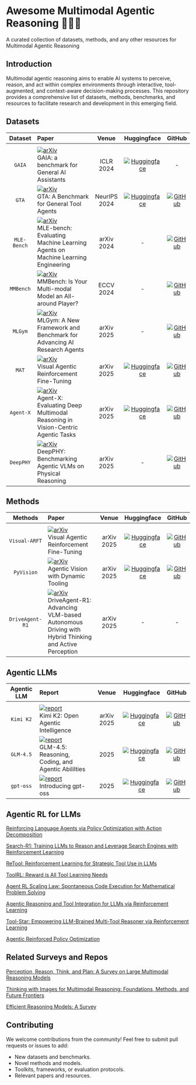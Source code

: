 # Awesome Multimodal Agentic Reasoning 🤖🌐🧠
A curated collection of datasets, methods, and any other resources for Multimodal Agentic Reasoning

## Introduction
Multimodal agentic reasoning aims to enable AI systems to perceive, reason, and act within complex environments through interactive, tool-augmented, and context-aware decision-making processes. This repository provides a comprehensive list of datasets, methods, benchmarks, and resources to facilitate research and development in this emerging field.

## Datasets
| Dataset | Paper | Venue | Huggingface | GitHub | 
|:-:|:-|:-:|:-:|:-:|
||
| `GAIA` | [![arXiv](https://img.shields.io/badge/arXiv-2311.12983-b31b1b?style=flat-square&logo=arxiv)](https://arxiv.org/abs/2311.12983)<br>GAIA: a benchmark for General AI Assistants| ICLR 2024 | [![Huggingface](https://img.shields.io/badge/Dataset-HuggingFace-orange?logo=huggingface)](https://huggingface.co/datasets/gaia-benchmark/GAIA) | - |
| `GTA` | [![arXiv](https://img.shields.io/badge/arXiv-2407.08713-b31b1b?style=flat-square&logo=arxiv)](https://arxiv.org/abs/2407.08713)<br>GTA: A Benchmark for General Tool Agents| NeurIPS 2024 | [![Huggingface](https://img.shields.io/badge/Dataset-HuggingFace-orange?logo=huggingface)](https://huggingface.co/datasets/Jize1/GTA) | [![GitHub](https://img.shields.io/github/stars/open-compass/GTA)](https://github.com/open-compass/GTA) |
| `MLE-Bench` | [![arXiv](https://img.shields.io/badge/arXiv-2410.07095-b31b1b?style=flat-square&logo=arxiv)](https://arxiv.org/abs/2410.07095)<br>MLE-bench: Evaluating Machine Learning Agents on Machine Learning Engineering| arXiv 2024 | -| [![GitHub](https://img.shields.io/github/stars/openai/mle-bench)](https://github.com/openai/mle-bench) |
| `MMBench` | [![arXiv](https://img.shields.io/badge/arXiv-2307.06281-b31b1b?style=flat-square&logo=arxiv)](https://arxiv.org/abs/2307.06281)<br>MMBench: Is Your Multi-modal Model an All-around Player?| ECCV 2024 | - | [![GitHub](https://img.shields.io/github/stars/open-compass/MMBench)](https://github.com/open-compass/MMBench) |
| `MLGym` | [![arXiv](https://img.shields.io/badge/arXiv-2502.14499-b31b1b?style=flat-square&logo=arxiv)](https://arxiv.org/abs/2502.14499)<br>MLGym: A New Framework and Benchmark for Advancing AI Research Agents| arXiv 2025 | - | [![GitHub](https://img.shields.io/github/stars/facebookresearch/MLGym)](https://github.com/facebookresearch/MLGym) |
| `MAT` | [![arXiv](https://img.shields.io/badge/arXiv-2505.14246-b31b1b?style=flat-square&logo=arxiv)](https://arxiv.org/abs/2505.14246)<br>Visual Agentic Reinforcement Fine-Tuning | arXiv 2025 | [![Huggingface](https://img.shields.io/badge/Dataset-HuggingFace-orange?logo=huggingface)](https://huggingface.co/datasets/laolao77/MAT) | [![GitHub](https://img.shields.io/github/stars/Liuziyu77/Visual-RFT)](https://github.com/Liuziyu77/Visual-RFT/tree/main/Visual-ARFT) |
| `Agent-X` | [![arXiv](https://img.shields.io/badge/arXiv-2505.24876-b31b1b?style=flat-square&logo=arxiv)](https://arxiv.org/abs/2505.24876)<br>Agent-X: Evaluating Deep Multimodal Reasoning in Vision-Centric Agentic Tasks| arXiv 2025 | [![Huggingface](https://img.shields.io/badge/Dataset-HuggingFace-orange?logo=huggingface)](https://huggingface.co/datasets/Tajamul21/Agent-X) | [![GitHub](https://img.shields.io/github/stars/mbzuai-oryx/Agent-X)](https://github.com/mbzuai-oryx/Agent-X) |
| `DeepPHY` | [![arXiv](https://img.shields.io/badge/arXiv-2508.05405-b31b1b?style=flat-square&logo=arxiv)](https://arxiv.org/abs/2508.05405)<br>DeepPHY: Benchmarking Agentic VLMs on Physical Reasoning | arXiv 2025 | - | [![GitHub](https://img.shields.io/github/stars/XinrunXu/DeepPHY)](https://github.com/XinrunXu/DeepPHY) |

## Methods
| Methods | Paper | Venue | Huggingface | GitHub | 
|:-:|:-|:-:|:-:|:-:|
||
| `Visual-ARFT` | [![arXiv](https://img.shields.io/badge/arXiv-2505.14246-b31b1b?style=flat-square&logo=arxiv)](https://arxiv.org/abs/2505.14246)<br>Visual Agentic Reinforcement Fine-Tuning | arXiv 2025 | [![Huggingface](https://img.shields.io/badge/Model-HuggingFace-orange?logo=huggingface)](https://huggingface.co/collections/laolao77/visual-arft-682c601d0e35ac6470adfe9f) | [![GitHub](https://img.shields.io/github/stars/Liuziyu77/Visual-RFT)](https://github.com/Liuziyu77/Visual-RFT/tree/main/Visual-ARFT) |
| `PyVision` | [![arXiv](https://img.shields.io/badge/arXiv-2507.07998-b31b1b?style=flat-square&logo=arxiv)](https://arxiv.org/abs/2507.07998)<br>Agentic Vision with Dynamic Tooling | arXiv 2025 | [![Huggingface](https://img.shields.io/badge/Demo-HuggingFace-orange?logo=huggingface)](https://huggingface.co/spaces/Agents-X/PyVision) | [![GitHub](https://img.shields.io/github/stars/agents-x-project/PyVision)](https://github.com/agents-x-project/PyVision) |
| `DriveAgent-R1` | [![arXiv](https://img.shields.io/badge/arXiv-2507.20879-b31b1b?style=flat-square&logo=arxiv)](https://arxiv.org/abs/2507.20879)<br>DriveAgent-R1: Advancing VLM-based Autonomous Driving with Hybrid Thinking and Active Perception | arXiv 2025 | - | - |

## Agentic LLMs
| Agentic LLM | Report | Venue | Huggingface | GitHub | 
|:-:|:-|:-:|:-:|:-:|
||
| `Kimi K2` | [![report](https://img.shields.io/badge/arXiv-2507.20534-b31b1b?style=flat-square&logo=report)](https://arxiv.org/abs/2507.20534)<br>Kimi K2: Open Agentic Intelligence| arXiv 2025 | [![Huggingface](https://img.shields.io/badge/Model-HuggingFace-orange?logo=huggingface)](https://huggingface.co/collections/moonshotai/kimi-k2-6871243b990f2af5ba60617d) | [![GitHub](https://img.shields.io/github/stars/MoonshotAI/Kimi-K2)](https://github.com/MoonshotAI/Kimi-K2) |
| `GLM-4.5` | [![report](https://img.shields.io/badge/GLM-4.5-b31b1b?style=flat-square&logo=report)](https://z.ai/blog/glm-4.5)<br>GLM-4.5: Reasoning, Coding, and Agentic Abililties| 2025 | [![Huggingface](https://img.shields.io/badge/Model-HuggingFace-orange?logo=huggingface)](https://huggingface.co/zai-org/GLM-4.5) | [![GitHub](https://img.shields.io/github/stars/zai-org/GLM-4.5)](https://github.com/zai-org/GLM-4.5) |
| `gpt-oss` | [![report](https://img.shields.io/badge/gpt-oss-b31b1b?style=flat-square&logo=report)](https://openai.com/index/introducing-gpt-oss)<br>Introducing gpt-oss| 2025 | [![Huggingface](https://img.shields.io/badge/Model-HuggingFace-orange?logo=huggingface)](https://huggingface.co/openai/gpt-oss-120b) | [![GitHub](https://img.shields.io/github/stars/openai/gpt-oss)](https://github.com/openai/gpt-oss) |


## Agentic RL for LLMs
[Reinforcing Language Agents via Policy Optimization with Action Decomposition](https://arxiv.org/abs/2405.15821)

[Search-R1: Training LLMs to Reason and Leverage Search Engines with Reinforcement Learning](https://arxiv.org/abs/2503.09516)

[ReTool: Reinforcement Learning for Strategic Tool Use in LLMs](https://arxiv.org/abs/2504.11536)

[ToolRL: Reward is All Tool Learning Needs](https://arxiv.org/abs/2504.13958)

[Agent RL Scaling Law: Spontaneous Code Execution for Mathematical Problem Solving](https://arxiv.org/abs/2505.07773)

[Agentic Reasoning and Tool Integration for LLMs via Reinforcement Learning](https://arxiv.org/abs/2505.01441)

[Tool-Star: Empowering LLM-Brained Multi-Tool Reasoner via Reinforcement Learning](https://arxiv.org/abs/2505.16410)

[Agentic Reinforced Policy Optimization](https://arxiv.org/abs/2507.19849)


## Related Surveys and Repos
[Perception, Reason, Think, and Plan: A Survey on Large Multimodal Reasoning Models](https://github.com/HITsz-TMG/Awesome-Large-Multimodal-Reasoning-Models)

[Thinking with Images for Multimodal Reasoning: Foundations, Methods, and Future Frontiers](https://github.com/zhaochen0110/Awesome_Think_With_Images)

[Efficient Reasoning Models: A Survey](https://github.com/fscdc/Awesome-Efficient-Reasoning-Models)


## Contributing
We welcome contributions from the community! Feel free to submit pull requests or issues to add:
- New datasets and benchmarks.
- Novel methods and models.
- Toolkits, frameworks, or evaluation protocols.
- Relevant papers and resources.

